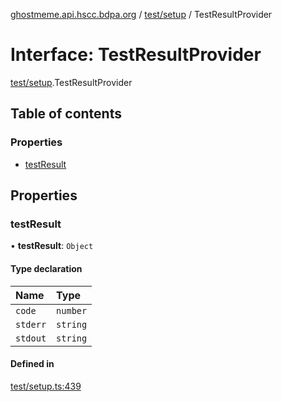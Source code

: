 [ghostmeme.api.hscc.bdpa.org](../README.md) / [test/setup](../modules/test_setup.md) / TestResultProvider

# Interface: TestResultProvider

[test/setup](../modules/test_setup.md).TestResultProvider

## Table of contents

### Properties

- [testResult](test_setup.TestResultProvider.md#testresult)

## Properties

### testResult

• **testResult**: `Object`

#### Type declaration

| Name | Type |
| :------ | :------ |
| `code` | `number` |
| `stderr` | `string` |
| `stdout` | `string` |

#### Defined in

[test/setup.ts:439](https://github.com/nhscc/ghostmeme.api.hscc.bdpa.org/blob/311fb73/test/setup.ts#L439)
